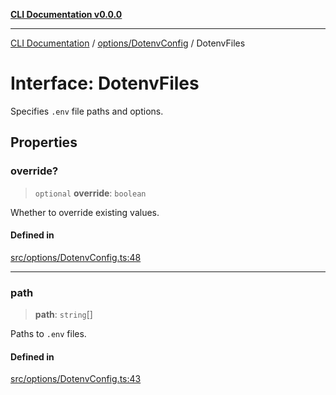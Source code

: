 [**CLI Documentation v0.0.0**](../../../README.md)

***

[CLI Documentation](../../../modules.md) / [options/DotenvConfig](../README.md) / DotenvFiles

# Interface: DotenvFiles

Specifies `.env` file paths and options.

## Properties

### override?

> `optional` **override**: `boolean`

Whether to override existing values.

#### Defined in

[src/options/DotenvConfig.ts:48](https://github.com/stonemjs/cli/blob/7903e21087d732d9d42947a348eb3c473963e042/src/options/DotenvConfig.ts#L48)

***

### path

> **path**: `string`[]

Paths to `.env` files.

#### Defined in

[src/options/DotenvConfig.ts:43](https://github.com/stonemjs/cli/blob/7903e21087d732d9d42947a348eb3c473963e042/src/options/DotenvConfig.ts#L43)
